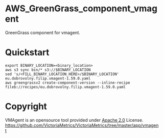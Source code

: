 # AWS_GreenGrass_component_vmagent
GreenGrass component for vmagent.

# Quickstart
```shell
export BINARY_LOCATION=<binary_location>
aws s3 sync bin/* s3://$BINARY_LOCATION
sed 's/<FILL_BINARY_LOCATION_HERE>/$BINARY_LOCATION' eu.dobrovolny.filip.vmagent-1.59.0.yaml
aws greengrassv2 create-component-version --inline-recipe fileb://recipes/eu.dobrovolny.filip.vmagent-1.59.0.yaml
```

# Copyright

VMAgent is an opensource tool provided under [Apache 2.0](LICENSE) License. https://github.com/VictoriaMetrics/VictoriaMetrics/tree/master/app/vmagent